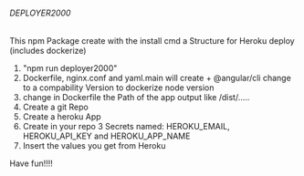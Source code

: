 ######          DEPLOYER2000           ######


This npm Package create with the install cmd a Structure for Heroku deploy (includes dockerize)

1. "npm run deployer2000"
2. Dockerfile, nginx.conf and yaml.main will create + @angular/cli change to a compability Version to dockerize node version
3. change in Dockerfile the Path of the app output like /dist/.....
4. Create a git Repo
5. Create a heroku App
6. Create in your repo 3 Secrets named: HEROKU_EMAIL, HEROKU_API_KEY and HEROKU_APP_NAME
7. Insert the values you get from Heroku


Have fun!!!!
